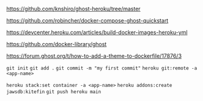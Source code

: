 https://github.com/knshiro/ghost-heroku/tree/master

https://github.com/robincher/docker-compose-ghost-quickstart

https://devcenter.heroku.com/articles/build-docker-images-heroku-yml

https://github.com/docker-library/ghost

https://forum.ghost.org/t/how-to-add-a-theme-to-dockerfile/17876/3


`git init`
`git add .`
`git commit -m "my first commit"`
`heroku git:remote -a <app-name>`


`heroku stack:set container -a <app-name>`
`heroku addons:create jawsdb:kitefin`
`git push heroku main`
